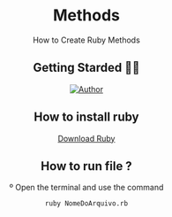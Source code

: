 <div align="center">

# Methods
How to Create Ruby Methods
</div>


<div align="center">
 
##  Getting Starded 🖖🏻

[![Author](https://img.shields.io/badge/author-GabrielLuiz-191F2B?style=flat-square)](https://github.com/GabrielLuizSF)

## How to install ruby
[Download Ruby](https://www.ruby-lang.org/en/downloads/") 


## How to run file ?
º Open the terminal and use the command 
 ```sh
ruby NomeDoArquivo.rb
```
</div>
